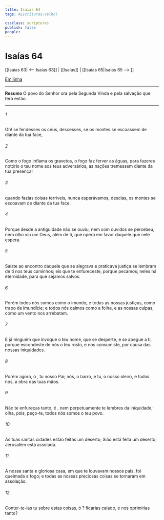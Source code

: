 ```yaml
---
title: Isaías 64
tags: #Escrituras\VelhoT

cssclass: scriptures
publish: false
people:
---
```


# Isaías 64
[[Isaías 63| <-- Isaías 63]] | [[Isaías]] | [[Isaías 65|Isaías 65 --> ]]

[Em linha](https://churchofjesuschrist.org/study/scriptures/ot/isa/64?lang=por)

---
__Resumo__
O povo do Senhor ora pela Segunda Vinda e pela salvação que terá então.

---
###### 1 
Oh! se fendesses os céus,  descesses, se os montes se escoassem de diante da tua face,

###### 2 
Como o fogo inflama os gravetos,  o fogo faz ferver as águas, para fazeres notório o teu nome aos teus adversários,  as nações tremessem diante da tua presença!

###### 3 
 quando fazias coisas terríveis,  nunca esperávamos,  descias,  os montes se escoavam de diante da tua face.

###### 4 
Porque desde a antiguidade não se ouviu, nem com ouvidos se percebeu, nem olho viu um Deus, além de ti, que opera em favor daquele que nele espera.

###### 5 
Saíste ao encontro daquele que se alegrava e praticava justiça  se lembram de ti nos teus caminhos; eis que te enfureceste, porque pecamos; neles há eternidade, para que sejamos salvos.

###### 6 
Porém todos nós somos como o imundo, e todas as nossas justiças, como trapo de imundície; e todos nós caímos como a folha, e as nossas culpas, como um vento nos arrebatam.

###### 7 
E já ninguém  que invoque o teu nome, que se desperte, e se apegue a ti, porque escondeste de nós o teu rosto, e nos consumiste, por causa das nossas iniquidades.

###### 8 
Porém agora, ó , tu  nosso Pai; nós, o barro, e tu, o nosso oleiro, e todos nós, a obra das tuas mãos.

###### 9 
Não te enfureças tanto, ó , nem perpetuamente te lembres da iniquidade; olha, pois, peço-te, todos nós somos o teu povo.

###### 10 
As tuas santas cidades estão feitas um deserto; Sião está feita um deserto; Jerusalém está assolada.

###### 11 
A nossa santa e gloriosa casa, em que te louvavam nossos pais, foi queimada a fogo; e todas as nossas preciosas coisas se tornaram em assolação.

###### 12 
Conter-te-ias tu  sobre estas coisas, ó ? ficarias calado, e nos oprimirias tanto?

